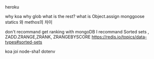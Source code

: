 heroku

why koa
why glob
what is the rest?
what is Object.assign
monggoose statics 와 methos의 차이

don't recommand get ranking with mongoDB
I recommand Sorted sets , ZADD.ZRANGE,ZRANK, ZRANGEBYSCORE 
https://redis.io/topics/data-types#sorted-sets

koa
joi
node-sha1
dotenv